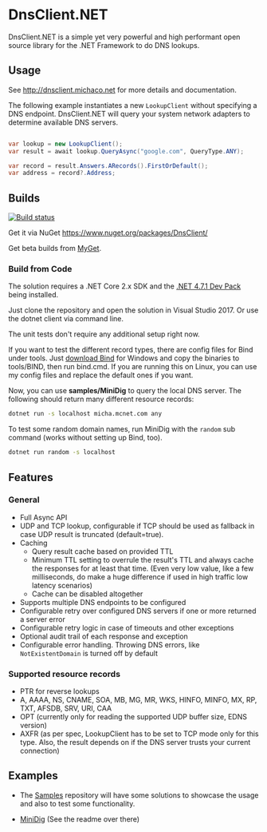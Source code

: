 # DnsClient.NET

DnsClient.NET is a simple yet very powerful and high performant open source library for the .NET Framework to do DNS lookups.

## Usage

See http://dnsclient.michaco.net for more details and documentation.

The following example instantiates a new `LookupClient` without specifying a DNS endpoint. 
DnsClient.NET will query your system network adapters to determine available DNS servers.

``` csharp

var lookup = new LookupClient();
var result = await lookup.QueryAsync("google.com", QueryType.ANY);

var record = result.Answers.ARecords().FirstOrDefault();
var address = record?.Address;
``` 

## Builds

[![Build status](https://ci.appveyor.com/api/projects/status/y1nlxim8tkv7w3f4?svg=true)](https://ci.appveyor.com/project/MichaCo/dnsclient-net)

Get it via NuGet https://www.nuget.org/packages/DnsClient/

Get beta builds from [MyGet](https://www.myget.org/feed/dnsclient/package/nuget/DnsClient).

### Build from Code

The solution requires a .NET Core 2.x SDK and the [.NET 4.7.1 Dev Pack](https://www.microsoft.com/net/download/dotnet-framework/net471) being installed.

Just clone the repository and open the solution in Visual Studio 2017.
Or use the dotnet client via command line.

The unit tests don't require any additional setup right now.

If you want to test the different record types, there are config files for Bind under tools. 
Just [download Bind](https://www.isc.org/downloads/) for Windows and copy the binaries to tools/BIND, then run bind.cmd.
If you are running this on Linux, you can use my config files and replace the default ones if you want.

Now, you can use **samples/MiniDig** to query the local DNS server. 
The following should return many different resource records:

``` cmd
dotnet run -s localhost micha.mcnet.com any
```

To test some random domain names, run MiniDig with the `random` sub command (works without setting up Bind, too).

``` cmd
dotnet run random -s localhost
```

## Features

### General

* Full Async API
* UDP and TCP lookup, configurable if TCP should be used as fallback in case UDP result is truncated (default=true).
* Caching
  * Query result cache based on provided TTL 
  * Minimum TTL setting to overrule the result's TTL and always cache the responses for at least that time. (Even very low value, like a few milliseconds, do make a huge difference if used in high traffic low latency scenarios)
  * Cache can be disabled altogether
* Supports multiple DNS endpoints to be configured
* Configurable retry over configured DNS servers if one or more returned a server error
* Configurable retry logic in case of timeouts and other exceptions
* Optional audit trail of each response and exception
* Configurable error handling. Throwing DNS errors, like `NotExistentDomain` is turned off by default

### Supported resource records

* PTR for reverse lookups
* A, AAAA, NS, CNAME, SOA, MB, MG, MR, WKS, HINFO, MINFO, MX, RP, TXT, AFSDB, SRV, URI, CAA
* OPT (currently only for reading the supported UDP buffer size, EDNS version)
* AXFR (as per spec, LookupClient has to be set to TCP mode only for this type. Also, the result depends on if the DNS server trusts your current connection)

## Examples

* The [Samples](https://github.com/MichaCo/DnsClient.NET.Samples) repository will have some solutions to showcase the usage and also to test some functionality.

* [MiniDig](https://github.com/MichaCo/DnsClient.NET/tree/dev/samples/MiniDig) (See the readme over there)

